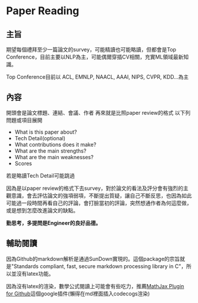 # Paper Reading

## 主旨

期望每個禮拜至少一篇論文的survey，可能精讀也可能略讀，但都會是Top Conference，目前主要以NLP為主，可能偶爾穿插CV相關，充實ML領域最新知識。

Top Conference目前以 ACL, EMNLP, NAACL, AAAI, NIPS, CVPR, KDD...為主

## 內容

開頭會是論文標題、連結、會議、作者
再來就是比照paper review的格式
以下列問題或項目展開

* What is this paper about?
* Tech Detail(optional)
* What contributions does it make?
* What are the main strengths?
* What are the main weaknesses?
* Scores

若是略讀Tech Detail可能跳過

因為是以paper review的格式下去survey，對於論文的看法及評分會有強烈的主觀意識，會去評估論文的強項弱項，不斷提出質疑，讓自己不斷反思，也因為如此可能過一段時間再看自己的評論，會打臉當初的評論，突然想通作者為何這麼做，或是想到怎麼改進論文的缺點。

**勤思考，多提問是Engineer的良好品德。**

## 輔助閱讀
因為Github的markdown解析是通過SunDown實現的。這個package的宗旨就是"Standards compliant, fast, secure markdown processing library in C"，所以並沒有latex功能。

因為沒有latex的渲染，數學公式閱讀上可能會有些吃力，推薦[MathJax Plugin for Github](https://chrome.google.com/webstore/detail/mathjax-plugin-for-github/ioemnmodlmafdkllaclgeombjnmnbima)這個google插件(懶得在md裡面插入codecogs渲染)